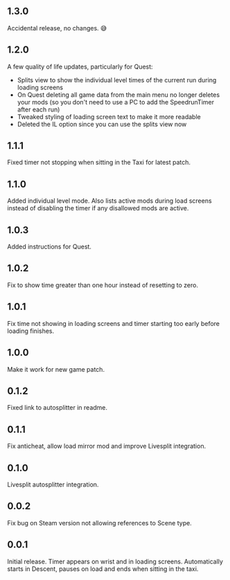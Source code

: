 ## 1.3.0

Accidental release, no changes. 😅

## 1.2.0

A few quality of life updates, particularly for Quest:

- Splits view to show the individual level times of the current run during loading screens
- On Quest deleting all game data from the main menu no longer deletes your mods (so you don't need to use a PC to add the SpeedrunTimer after each run)
- Tweaked styling of loading screen text to make it more readable
- Deleted the IL option since you can use the splits view now

## 1.1.1

Fixed timer not stopping when sitting in the Taxi for latest patch.

## 1.1.0

Added individual level mode. Also lists active mods during load screens instead of disabling the timer if any disallowed mods are active.

## 1.0.3

Added instructions for Quest.

## 1.0.2

Fix to show time greater than one hour instead of resetting to zero.

## 1.0.1

Fix time not showing in loading screens and timer starting too early before loading finishes.

## 1.0.0

Make it work for new game patch.

## 0.1.2

Fixed link to autosplitter in readme.

## 0.1.1

Fix anticheat, allow load mirror mod and improve Livesplit integration.

## 0.1.0

Livesplit autosplitter integration.

## 0.0.2

Fix bug on Steam version not allowing references to Scene type.

## 0.0.1

Initial release. Timer appears on wrist and in loading screens. Automatically starts in Descent, pauses on load and ends when sitting in the taxi.

